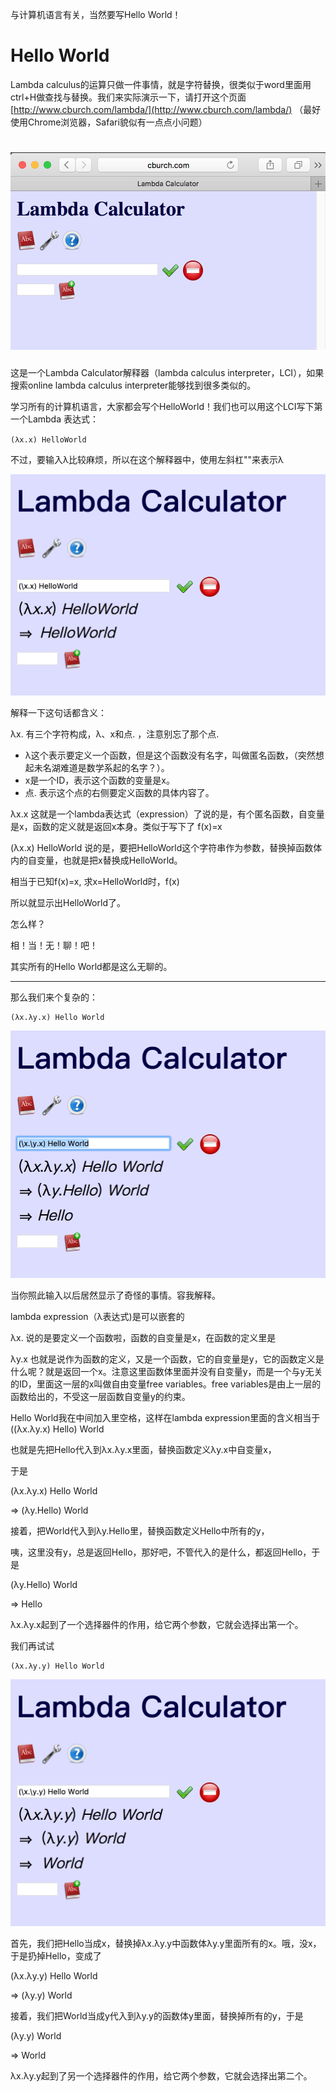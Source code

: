 <!--
.. title: 面向眼科医生的λ演算入门教程(1)
.. slug: mian-xiang-yan-ke-yi-sheng-de-lyan-suan-ru-men-jiao-cheng-1
.. date: 2017-12-19 00:31:52 UTC+08:00
.. tags:lambda, 教程, 现代眼科医生知识扩展包
.. category: tutorial
.. link:
.. description:
.. type: text
-->

与计算机语言有关，当然要写Hello World！
<!-- TEASER_END -->

# Hello World

Lambda calculus的运算只做一件事情，就是字符替换，很类似于word里面用ctrl+H做查找与替换。我们来实际演示一下，请打开这个页面[http://www.cburch.com/lambda/](http://www.cburch.com/lambda/) （最好使用Chrome浏览器，Safari貌似有一点点小问题）

# ![](/images/1.png)

这是一个Lambda Calculator解释器（lambda calculus interpreter，LCI），如果搜索online lambda calculus interpreter能够找到很多类似的。

学习所有的计算机语言，大家都会写个HelloWorld！我们也可以用这个LCI写下第一个Lambda 表达式：

`(λx.x) HelloWorld`

不过，要输入λ比较麻烦，所以在这个解释器中，使用左斜杠"\"来表示λ

![](/images/2.png)

解释一下这句话都含义：

λx.  有三个字符构成，λ、x和点. ，注意别忘了那个点.

* λ这个表示要定义一个函数，但是这个函数没有名字，叫做匿名函数，（突然想起未名湖难道是数学系起的名字？）。
* x是一个ID，表示这个函数的变量是x。
* 点. 表示这个点的右侧要定义函数的具体内容了。

λx.x 这就是一个lambda表达式（expression）了说的是，有个匿名函数，自变量是x，函数的定义就是返回x本身。类似于写下了
f(x)=x

\(λx.x\) HelloWorld 说的是，要把HelloWorld这个字符串作为参数，替换掉函数体内的自变量，也就是把x替换成HelloWorld。

相当于已知f\(x\)=x, 求x=HelloWorld时，f\(x\)

所以就显示出HelloWorld了。

怎么样？

相！当！无！聊！吧！

其实所有的Hello World都是这么无聊的。

---

那么我们来个复杂的：

```
(λx.λy.x) Hello World
```

![](/images/3.png)

当你照此输入以后居然显示了奇怪的事情。容我解释。

lambda expression（λ表达式\)是可以嵌套的

λx. 说的是要定义一个函数啦，函数的自变量是x，在函数的定义里是

λy.x 也就是说作为函数的定义，又是一个函数，它的自变量是y，它的函数定义是什么呢？就是返回一个x。注意这里函数体里面并没有自变量y，而是一个与y无关的ID，里面这一层的x叫做自由变量free variables。free variables是由上一层的函数给出的，不受这一层函数自变量y的约束。

Hello World我在中间加入里空格，这样在lambda expression里面的含义相当于\(\(λx.λy.x\) Hello\) World

也就是先把Hello代入到λx.λy.x里面，替换函数定义λy.x中自变量x，

于是

\(λx.λy.x\) Hello World

⇒    \(λy.Hello\) World

接着，把World代入到λy.Hello里，替换函数定义Hello中所有的y，

咦，这里没有y，总是返回Hello，那好吧，不管代入的是什么，都返回Hello，于是

\(λy.Hello\) World

⇒    Hello

λx.λy.x起到了一个选择器件的作用，给它两个参数，它就会选择出第一个。

我们再试试

```
(λx.λy.y) Hello World
```

![](/images/4.png)

首先，我们把Hello当成x，替换掉λx.λy.y中函数体λy.y里面所有的x。哦，没x，于是扔掉Hello，变成了

\(λx.λy.y\) Hello World

⇒    \(λy.y\) World

接着，我们把World当成y代入到λy.y的函数体y里面，替换掉所有的y，于是

\(λy.y\) World

⇒    World

λx.λy.y起到了另一个选择器件的作用，给它两个参数，它就会选择出第二个。
